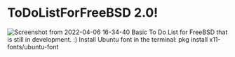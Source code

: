 # ToDoListForFreeBSD 2.0!
![Screenshot from 2022-04-06 16-34-40](https://user-images.githubusercontent.com/52569279/162017010-03852437-6515-4b68-8a5b-d28b5e327749.png)
Basic To Do List for FreeBSD that is still in development.
:)
Install Ubuntu font in the terminal: pkg install x11-fonts/ubuntu-font
